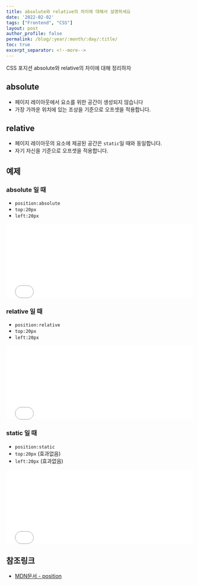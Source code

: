 ```yaml
---
title: absolute와 relative의 차이에 대해서 설명하세요
date: '2022-02-02'
tags: ["Frontend", "CSS"]
layout: post
author_profile: false
permalink: /blog/:year/:month/:day/:title/
toc: true
excerpt_separator: <!--more-->
---
```


CSS 포지션 absolute와 relative의 차이에 대해 정리하자

<!--more-->

## absolute

* 페이지 레이아웃에서 요소를 위한 공간이 생성되지 않습니다
* 가장 가까운 위치에 있는 조상을 기준으로 오프셋을 적용합니다.

## relative

* 페이지 레이아웃의 요소에 제공된 공간은 `static`일 때와 동일합니다.
* 자기 자신을 기준으로 오프셋을 적용합니다.

## 예제

### absolute 일 때

* `position:absolute`
* `top:20px`
* `left:20px`

<iframe
    width="100%"
    height="200"
    src="//jsfiddle.net/seungwoo321/qfw5ekmL/embedded/result/"
    allowfullscreen="allowfullscreen"
    allowpaymentrequest
    frameborder="0"
></iframe>

### relative 일 때

* `position:relative`
* `top:20px`
* `left:20px`

<iframe
    width="100%"
    height="200"
    src="//jsfiddle.net/seungwoo321/0Lhcqrzm/embedded/result/"
    allowfullscreen="allowfullscreen"
    allowpaymentrequest
    frameborder="0"
></iframe>

### static 일 때

* `position:static`
* `top:20px` (효과없음)
* `left:20px` (효과없음)

<iframe
    width="100%"
    height="200"
    src="//jsfiddle.net/seungwoo321/pyh71a9u/embedded/result/"
    allowfullscreen="allowfullscreen"
    allowpaymentrequest
    frameborder="0"
></iframe>

## 참조링크

* [MDN문서 - position](https://developer.mozilla.org/en-US/docs/Web/CSS/position)
